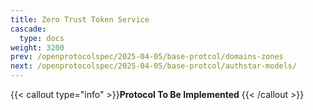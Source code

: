 ```yaml
---
title: Zero Trust Token Service
cascade:
  type: docs
weight: 3200
prev: /openprotocolspec/2025-04-05/base-protcol/domains-zones
next: /openprotocolspec/2025-04-05/base-protcol/authstar-models/
---
```


{{< callout type="info" >}}**Protocol To Be Implemented** {{< /callout >}}
